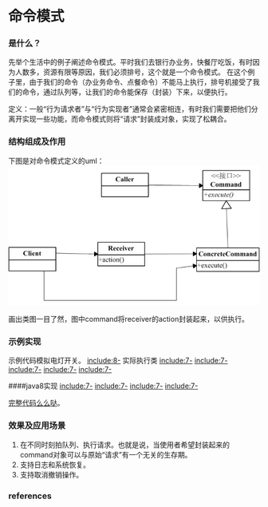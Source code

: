 # 命令模式

### 是什么？


先举个生活中的例子阐述命令模式。平时我们去银行办业务，快餐厅吃饭，有时因为人数多，资源有限等原因，我们必须排号，这个就是一个命令模式。
在这个例子里，由于我们的命令（办业务命令、点餐命令）不能马上执行，排号机接受了我们的命令，通过队列等，让我们的命令能保存（封装）下来，以便执行。

定义：一般“行为请求者”与“行为实现者”通常会紧密相连，有时我们需要把他们分离开实现一些功能，而命令模式则将“请求”封装成对象，实现了松耦合。

### 结构组成及作用

下图是对命令模式定义的uml：
![command uml diagram](command.png)

画出类图一目了然，图中command将receiver的action封装起来，以供执行。

### 示例实现

示例代码模拟电灯开关。
[include:8-](../src/main/java/com/tea/command/Command.java)
实际执行类
[include:7-](../src/main/java/com/tea/command/Light.java)
[include:7-](../src/main/java/com/tea/command/Switch.java)
[include:7-](../src/main/java/com/tea/command/TurnOnCommand.java)
[include:7-](../src/main/java/com/tea/command/TurnOffCommand.java)
[include:7-](../src/main/java/com/tea/command/TestMain.java)

####java8实现
[include:7-](../src/main/java/com/tea/command/Command.java)
[include:7-](../src/main/java/com/tea/command/Light.java)
[include:7-](../src/main/java/com/tea/command/Switch.java)
[include:7-](../src/main/java/com/tea/command/Java8TestMain.java)


[完整代码么么哒](https://github.com/teaho2015/design-patterns-learning/tree/master/src/main/java/com/tea/command/)。


### 效果及应用场景
1. 在不同时刻拍队列、执行请求。也就是说，当使用者希望封装起来的command对象可以与原始“请求”有一个无关的生存期。
2. 支持日志和系统恢复。
3. 支持取消撤销操作。


### references
